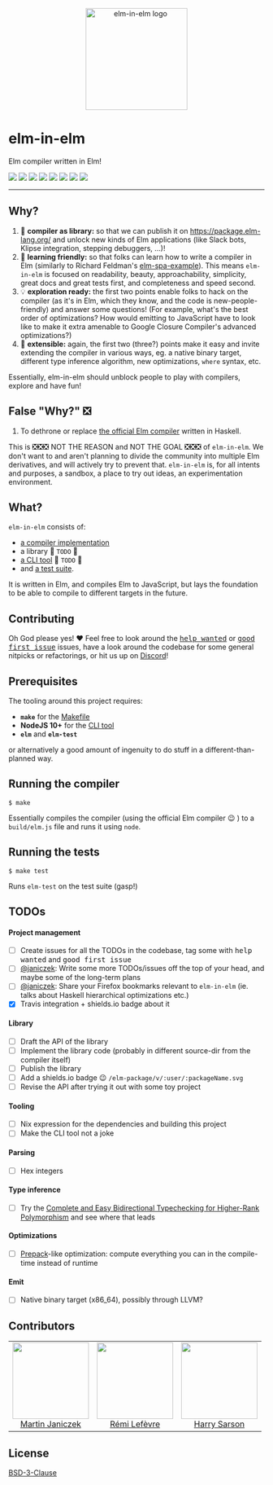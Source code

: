 <p align="center">
<img src="https://raw.github.com/elm-in-elm/compiler/master/assets/elm-in-elm.svg.png" alt="elm-in-elm logo" width="200" height="200">
</p>


# elm-in-elm
Elm compiler written in Elm!

<a href="https://travis-ci.com/elm-in-elm/compiler" alt="Build Status">
  <img src="https://img.shields.io/travis/com/elm-in-elm/compiler/master.svg" /></a>
<a href="https://github.com/elm-in-elm/compiler/issues" alt="Contributions welcome!">
  <img src="https://img.shields.io/badge/contributions-welcome-brightgreen.svg" /></a>
<a href="https://github.com/elm-in-elm/compiler/pulse" alt="Activity">
  <img src="https://img.shields.io/github/commit-activity/m/elm-in-elm/compiler.svg" /></a>
<a href="https://github.com/elm-in-elm/compiler/commits/master" alt="Latest commits">
  <img src="https://badgen.net/github/last-commit/elm-in-elm/compiler" /></a>
<a href="https://github.com/elm-in-elm/compiler/graphs/contributors" alt="Contributors">
  <img src="https://img.shields.io/github/contributors/elm-in-elm/compiler.svg" /></a>
<a href="https://discordapp.com/invite/d6kkjg7" alt="Discord">
  <img src="https://img.shields.io/discord/578305644780716039.svg?label=discord" /></a>
<a href="https://github.com/elm-in-elm/compiler/labels/help%20wanted" alt="'help wanted' issues">
  <img src="https://img.shields.io/github/issues/elm-in-elm/compiler/help wanted.svg" /></a>
<a href="https://github.com/elm-in-elm/compiler/labels/good%20first%20issue" alt="'good first issue' issues">
  <img src="https://img.shields.io/github/issues/elm-in-elm/compiler/good first issue.svg" /></a>

----

## Why?

1. :book: **compiler as library:** so that we can publish it on https://package.elm-lang.org/ and unlock new kinds of Elm applications (like Slack bots, Klipse integration, stepping debuggers, ...)!
2. :children_crossing: **learning friendly:** so that folks can learn how to write a compiler in Elm (similarly to Richard Feldman's [elm-spa-example](https://github.com/rtfeldman/elm-spa-example)). This means `elm-in-elm` is focused on readability, beauty, approachability, simplicity, great docs and great tests first, and completeness and speed second.
3. :bulb: **exploration ready:** the first two points enable folks to hack on the compiler (as it's in Elm, which they know, and the code is new-people-friendly) and answer some questions! (For example, what's the best order of optimizations? How would emitting to JavaScript have to look like to make it extra amenable to Google Closure Compiler's advanced optimizations?)
4. :wrench: **extensible:** again, the first two (three?) points make it easy and invite extending the compiler in various ways, eg. a native binary target, different type inference algorithm, new optimizations, `where` syntax, etc.

Essentially, elm-in-elm should unblock people to play with compilers, explore and have fun!

## False "Why?" :negative_squared_cross_mark:

1. To dethrone or replace [the official Elm compiler](https://github.com/elm/compiler/) written in Haskell.

This is :negative_squared_cross_mark::negative_squared_cross_mark::negative_squared_cross_mark: NOT THE REASON and NOT THE GOAL :negative_squared_cross_mark::negative_squared_cross_mark::negative_squared_cross_mark: of `elm-in-elm`. We don't want to and aren't planning to divide the community into multiple Elm derivatives, and will actively try to prevent that. `elm-in-elm` is, for all intents and purposes, a sandbox, a place to try out ideas, an experimentation environment.

## What?

`elm-in-elm` consists of:

* [a compiler implementation](src/)
* a library :construction: `TODO` :construction:
* [a CLI tool](src/index.js) :construction: `TODO` :construction:
* and [a test suite](tests/).

It is written in Elm, and compiles Elm to JavaScript, but lays the foundation to be able to compile to different targets in the future.


## Contributing

Oh God please yes! :heart: Feel free to look around the [<kbd>help wanted</kbd>](https://github.com/elm-in-elm/compiler/labels/help%20wanted) or [<kbd>good first issue</kbd>](https://github.com/elm-in-elm/compiler/labels/good%20first%20issue) issues, have a look around the codebase for some general nitpicks or refactorings, or hit us up on [Discord](https://discordapp.com/invite/d6kkjg7)!

## Prerequisites

The tooling around this project requires:

* **`make`** for the [Makefile](Makefile)
* **NodeJS 10+** for the [CLI tool](src/index.js)
* **`elm`** and **`elm-test`**

or alternatively a good amount of ingenuity to do stuff in a different-than-planned way.

## Running the compiler

```
$ make
```
Essentially compiles the compiler (using the official Elm compiler :wink: ) to a `build/elm.js` file and runs it using `node`.

## Running the tests

```
$ make test
```
Runs `elm-test` on the test suite (gasp!)

## TODOs

#### Project management

- [ ] Create issues for all the TODOs in the codebase, tag some with <kbd>help wanted</kbd> and <kbd>good first issue</kbd>
- [ ] [@janiczek](https://twitter.com/janiczek/): Write some more TODOs/issues off the top of your head, and maybe some of the long-term plans
- [ ] [@janiczek](https://twitter.com/janiczek/): Share your Firefox bookmarks relevant to `elm-in-elm` (ie. talks about Haskell hierarchical optimizations etc.)
- [x] Travis integration + shields.io badge about it

#### Library

- [ ] Draft the API of the library
- [ ] Implement the library code (probably in different source-dir from the compiler itself)
- [ ] Publish the library
- [ ] Add a shields.io badge :wink: `/elm-package/v/:user/:packageName.svg`
- [ ] Revise the API after trying it out with some toy project

#### Tooling

- [ ] Nix expression for the dependencies and building this project
- [ ] Make the CLI tool not a joke

#### Parsing

- [ ] Hex integers

#### Type inference

- [ ] Try the [Complete and Easy Bidirectional Typechecking for Higher-Rank Polymorphism](https://arxiv.org/abs/1306.6032) and see where that leads

#### Optimizations

- [ ] [Prepack](https://prepack.io/)-like optimization: compute everything you can in the compile-time instead of runtime

#### Emit

- [ ] Native binary target (x86_64), possibly through LLVM?



## Contributors

<table>
  <tbody>
    <tr>
      <td align="center">
        <img width="150" height="150"
        src="https://avatars3.githubusercontent.com/u/149425?v=3&s=150">
        </br>
        <a href="https://github.com/Janiczek">Martin Janiczek</a>
      </td>
      <td align="center">
        <img width="150" height="150"
        src="https://avatars2.githubusercontent.com/u/5399281?v=3&s=150">
        </br>
        <a href="https://github.com/rlefevre">Rémi Lefèvre</a>
      </td>
      <td align="center">
        <img width="150" height="150"
        src="https://avatars0.githubusercontent.com/u/16308754">
        </br>
        <a href="https://github.com/harrysarson">Harry Sarson</a>
      </td>
    </tr>
  <tbody>
</table>

## License

[BSD-3-Clause](License)
